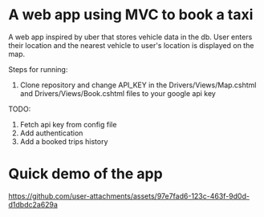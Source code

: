 # A web app using MVC to book a taxi
A web app inspired by uber that stores vehicle data in the db. User enters their location and the nearest vehicle to user's location is displayed on the map.

Steps for running:
1. Clone repository and change API_KEY in the Drivers/Views/Map.cshtml and Drivers/Views/Book.cshtml files to your google api key 

TODO:
1. Fetch api key from config file
2. Add authentication 
3. Add a booked trips history

# Quick demo of the app 


https://github.com/user-attachments/assets/97e7fad6-123c-463f-9d0d-d1dbdc2a629a

